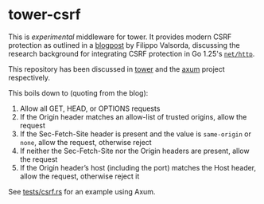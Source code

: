 # tower-csrf

This is _experimental_ middleware for tower. It provides modern CSRF protection as outlined in a [blogpost](https://words.filippo.io/csrf/) by Filippo Valsorda, discussing the research background for integrating CSRF protection in Go 1.25's [`net/http`](https://cs.opensource.google/go/go/+/refs/tags/go1.25.0:src/net/http/csrf.go).

This repository has been discussed in [tower](https://github.com/tower-rs/tower-http/discussions/600) and the [axum](https://github.com/tokio-rs/axum/discussions/3436) project respectively.

This boils down to (quoting from the blog):

1. Allow all GET, HEAD, or OPTIONS requests
2. If the Origin header matches an allow-list of trusted origins, allow the request
3. If the Sec-Fetch-Site header is present and the value is `same-origin` or `none`, allow the request, otherwise reject
4. If neither the Sec-Fetch-Site nor the Origin headers are present, allow the request
5. If the Origin header’s host (including the port) matches the Host header, allow the request, otherwise reject it

See [tests/csrf.rs](tests/csrf.rs) for an example using Axum.
